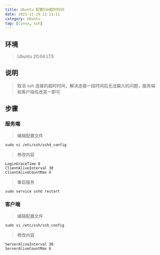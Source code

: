 ```yaml
---
title: Ubuntu 配置SSH超时时间
date: 2021-11-29 11:11:11
category: Ubuntu
tag: [linux, ssh]
---
```


## 环境

> Ubuntu 20.04 LTS



## 说明

> 取消 ssh 连接的超时时间，解决连接一段时间后无法输入的问题，服务端和客户端任改其一即可



## 步骤

### 服务端
> 编辑配置文件

```shell
sudo vi /etc/ssh/sshd_config
```

> 修改内容

```config
LoginGraceTime 0
ClientAliveInterval 30
ClientAliveCountMax 6
```

> 重启服务

```shell
sudo service sshd restart
```



### 客户端

> 编辑配置文件

```shell
sudo vi /etc/ssh/ssh_config
```

> 修改内容

```shell
ServerAliveInterval 30
ServerAliveCountMax 6
```



